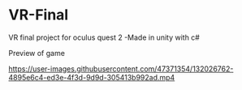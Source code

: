 # VR-Final

VR final project for oculus quest 2
  -Made in unity with c#


Preview of game 

https://user-images.githubusercontent.com/47371354/132026762-4895e6c4-ed3e-4f3d-9d9d-305413b992ad.mp4
